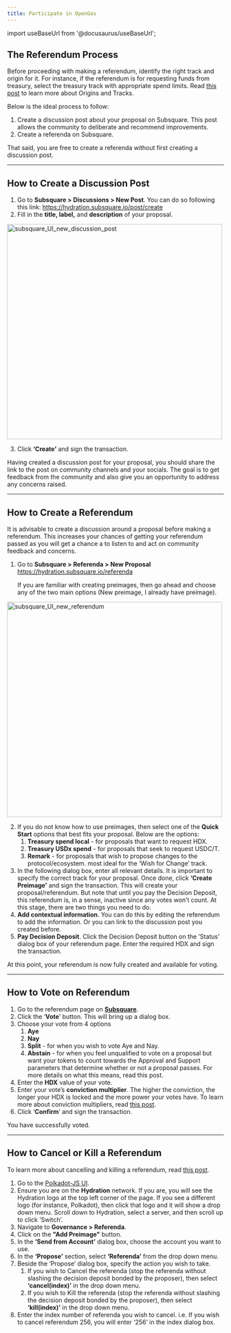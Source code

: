 ```yaml
---
title: Participate in OpenGov
---
```


import useBaseUrl from '@docusaurus/useBaseUrl';

## **The Referendum Process**

Before proceeding with making a referendum, identify the right track and origin for it. For instance, if the referendum is for requesting funds from treasury, select the treasury track with appropriate spend limits. Read [this post](/community/opengov) to learn more about Origins and Tracks.

Below is the ideal process to follow:

1. Create a discussion post about your proposal on Subsquare. This post allows the community to deliberate and recommend improvements.
2. Create a referenda on Subsquare.

That said, you are free to create a referenda without first creating a discussion post.

---

## **How to Create a Discussion Post**

1. Go to **Subsquare > Discussions > New Post**. You can do so following this link: [https://](https://hydradx.subsquare.io/post/create)[hydration.subsquare.io/post/create](https://hydration.subsquare.io/post/create)
2. Fill in the **title, label,** and **description** of your proposal.

<div style={{textAlign: 'center'}}>
  <img alt="subsquare_UI_new_discussion_post" src={useBaseUrl('/opengov_tutorials/new_discussion_post.jpg')} width="500px" />
</div>

3. Click **‘Create’** and sign the transaction.

Having created a discussion post for your proposal, you should share the link to the post on community channels and your socials. The goal is to get feedback from the community and also give you an opportunity to address any concerns raised.

---

## **How to Create a Referendum**

It is advisable to create a discussion around a proposal before making a referendum. This increases your chances of getting your referendum passed as you will get a chance a to listen to and act on community feedback and concerns.

1. Go to **Subsquare > Referenda > New Proposal** https://hydration.subsquare.io/referenda
    
    If you are familiar with creating preimages, then go ahead and choose any of the two main options (New preimage, I already have preimage).

<div style={{textAlign: 'center'}}>
<img alt="subsquare_UI_new_referendum" src={useBaseUrl('/opengov_tutorials/new_referendum.jpg')} width="500px" />
</div>
    
2. If you do not know how to use preimages, then select one of the **Quick Start** options that best fits your proposal. Below are the options:
    1. **Treasury spend local** - for proposals that want to request HDX.
    2. **Treasury USDx spend** - for proposals that seek to request USDC/T.
    3. **Remark** - for proposals that wish to propose changes to the protocol/ecosystem. most ideal for the ‘Wish for Change’ track.
3. In the following dialog box, enter all relevant details. It is important to specify the correct track for your proposal. Once done, click **‘Create Preimage’** and sign the transaction. This will create your proposal/referendum. But note that until you pay the Decision Deposit, this referendum is, in a sense, inactive since any votes won’t count. At this stage, there are two things you need to do.
4. **Add contextual information**. You can do this by editing the referendum to add the information. Or you can link to the discussion post you created before.
6. **Pay Decision Deposit**. Click the Decision Deposit button on the ’Status’ dialog box of your referendum page. Enter the required HDX and sign the transaction.

At this point, your referendum is now fully created and available for voting.

---

## **How to Vote on Referendum**

1. Go to the referendum page on **[Subsquare](https://hydration.subsquare.io/referenda)**.
2. Click the ‘**Vote**’ button. This will bring up a dialog box.
3. Choose your vote from 4 options
    1. **Aye**
    2. **Nay**
    3. **Split** - for when you wish to vote Aye and Nay.
    4. **Abstain** - for when you feel unqualified to vote on a proposal but want your tokens to count towards the Approval and Support parameters that determine whether or not a proposal passes. For more details on what this means, read this post.
4. Enter the **HDX** value of your vote.
5. Enter your vote’s **conviction multiplier**. The higher the conviction, the longer your HDX is locked and the more power your votes have. To learn more about conviction multipliers, read [this post](/community/opengov).
6. Click ‘**Confirm**’ and sign the transaction.

You have successfully voted.

---

## **How to Cancel or Kill a Referendum**

To learn more about cancelling and killing a referendum, read [this post](/community/opengov).

1. Go to the [Polkadot-JS UI](https://polkadot.js.org/apps/).
2. Ensure you are on the **Hydration** network. If you are, you will see the Hydration logo at the top left corner of the page. If you see a different logo (for instance, Polkadot), then click that logo and it will show a drop down menu. Scroll down to Hydration, select a server, and then scroll up to click ’Switch’.
3. Navigate to **Governance > Referenda**.
4. Click on the **"Add Preimage"** button.
5. In the **’Send from Account’** dialog box, choose the account you want to use.
6. In the **‘Propose’** section, select **‘Referenda’** from the drop down menu.
7. Beside the ‘Propose’ dialog box, specify the action you wish to take.
    1. If you wish to Cancel the referenda (stop the referenda without slashing the decision deposit bonded by the proposer), then select **‘cancel(index)’** in the drop down menu.
    2. If you wish to Kill the referenda (stop the referenda without slashing the decision deposit bonded by the proposer), then select **‘kill(index)’** in the drop down menu.
8. Enter the index number of referenda you wish to cancel. i.e. If you wish to cancel referendum 256, you will enter ‘256’ in the index dialog box.